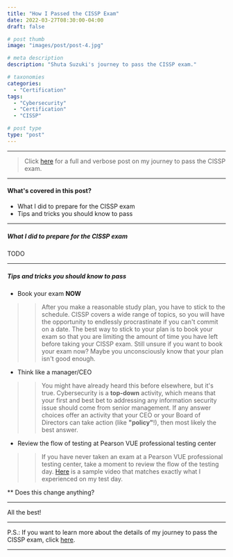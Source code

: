 ```yaml
---
title: "How I Passed the CISSP Exam"
date: 2022-03-27T08:30:00-04:00
draft: false

# post thumb
image: "images/post/post-4.jpg"

# meta description
description: "Shuta Suzuki's journey to pass the CISSP exam."

# taxonomies
categories:
  - "Certification"
tags:
  - "Cybersecurity"
  - "Certification"
  - "CISSP"

# post type
type: "post"
---
```


<hr>

> Click [here](https://shutasuzuki.com/blog/cissp-full/) for a full and verbose post on my journey to pass the CISSP exam.

<hr>

#### What's covered in this post?

* What I did to prepare for the CISSP exam
* Tips and tricks you should know to pass

<hr>

##### What I did to prepare for the CISSP exam

TODO

<hr>

##### Tips and tricks you should know to pass

* Book your exam **NOW**
>> After you make a reasonable study plan, you have to stick to the schedule. CISSP covers a wide range of topics, so you will have the opportunity to endlessly procrastinate if you can't commit on a date. The best way to stick to your plan is to book your exam so that you are limiting the amount of time you have left before taking your CISSP exam. Still unsure if you want to book your exam now? Maybe you unconsciously know that your plan isn't good enough.

* Think like a manager/CEO
>> You might have already heard this before elsewhere, but it's true. Cybersecurity is a __top-down__ activity, which means that your first and best bet to addressing any information security issue should come from senior management. If any answer choices offer an activity that your CEO or your Board of Directors can take action (like __"policy"__!), then most likely the best answer.

* Review the flow of testing at Pearson VUE professional testing center
>> If you have never taken an exam at a Pearson VUE professional testing center, take a moment to review the flow of the testing day. [Here](https://www.youtube.com/watch?v=MlQr9Meee0I) is a sample video that matches exactly what I experienced on my test day.

** Does this change anything?

<hr>

All the best!

<hr>

P.S.: If you want to learn more about the details of my journey to pass the CISSP exam, click [here](https://shutasuzuki.com/blog/cissp-full/).

<hr>
